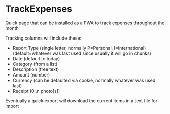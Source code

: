 # TrackExpenses
Quick page that can be installed as a PWA to track expenses throughout the month

Tracking columns will include these:
* Report Type (single letter, normally P=Personal, I=International) (default=whatever was last used since usually it will go in chunks)
* Date (default to today)
* Category (from a list)
* Description (free text)
* Amount (number)
* Currency (can be defaulted via cookie, normally whatever was used last)
* Receipt (0..n photo[s])

Eventually a quick export will download the current items in a text file for import
